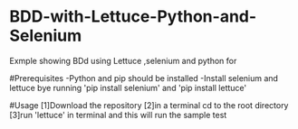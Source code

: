 # BDD-with-Lettuce-Python-and-Selenium
Exmple showing BDd using Lettuce ,selenium and python for 

#Prerequisites
-Python and pip should be installed
-Install selenium and lettuce bye running 'pip install selenium' and 'pip install lettuce'

#Usage
[1]Download the repository 
[2]in a terminal cd to the root directory
[3]run 'lettuce' in terminal and this will run the sample test
